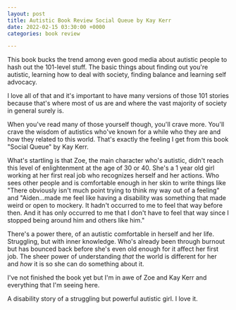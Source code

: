 ```yaml
---
layout: post
title: Autistic Book Review Social Queue by Kay Kerr
date: 2022-02-15 03:30:00 +0000
categories: book review

---
```

This book bucks the trend among even good media about autistic people to hash out the 101-level stuff. The basic things about finding out you're autistic, learning how to deal with society, finding balance and learning self advocacy.

I love all of that and it's important to have many versions of those 101 stories because that's where most of us are and where the vast majority of society in general surely is.

When you've read many of those yourself though, you'll crave more. You'll crave the wisdom of autistics who've known for a while who they are and how they related to this world. That's exactly the feeling I get from this book "Social Queue" by Kay Kerr.

What's startling is that Zoe, the main character who's autistic, didn't reach this level of enlightenment at the age of 30 or 40. She's a 1 year old girl working at her first real job who recognizes herself and her actions. Who sees other people and is comfortable enough in her skin to write things like "There obviously isn't much point trying to think my way out of a feeling" and "Aiden...made me feel like having a disability was something that made weird or open to mockery. It hadn't occurred to me to feel that way before then. And it has only occurred to me that I don't have to feel that way since I stopped being around him and others like him."

There's a power there, of an autistic comfortable in herself and her life. Struggling, but with inner knowledge. Who's already been through burnout but has bounced back before she's even old enough for it affect her first job. The sheer power of understanding _that_ the world is different for her and _how_ it is so she can do something about it.

I've not finished the book yet but I'm in awe of Zoe and Kay Kerr and everything that I'm seeing here.

A disability story of a struggling but powerful autistic girl. I love it.
